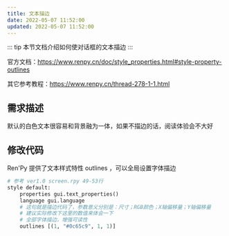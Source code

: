 ```yaml
---
title: 文本描边
date: 2022-05-07 11:52:00
updated: 2022-05-07 11:52:00
---
```


::: tip
本节文档介绍如何使对话框的文本描边
:::

官方文档：https://www.renpy.cn/doc/style_properties.html#style-property-outlines

其它参考教程：https://www.renpy.cn/thread-278-1-1.html

## 需求描述

默认的白色文本很容易和背景融为一体，如果不描边的话，阅读体验会不大好

## 修改代码

Ren'Py 提供了文本样式特性 outlines ，可以全局设置字体描边

```python
# 参考 ver1.0 screen.rpy 49-53行
style default:
    properties gui.text_properties()
    language gui.language
    # 这句就是描边代码了，参数意义分别是：尺寸；RGB颜色；X轴偏移量；Y轴偏移量
    # 建议实际修改下这里的数值来体会一下
    # 全部字体描边，增强可读性
    outlines [(1, "#0c65c9", 1, 1)]
```

